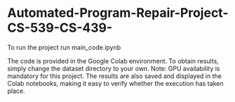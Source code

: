 # Automated-Program-Repair-Project-CS-539-CS-439-
To run the project run main_code.ipynb

The code is provided in the Google Colab environment. To obtain results, simply change the dataset directory to your own. Note: GPU availability is mandatory for this project.
The results are also saved and displayed in the Colab notebooks, making it easy to verify whether the execution has taken place.
